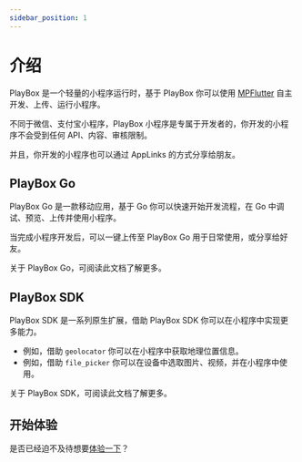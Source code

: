 ```yaml
---
sidebar_position: 1
---
```


# 介绍

PlayBox 是一个轻量的小程序运行时，基于 PlayBox 你可以使用 [MPFlutter](https://mpflutter.com) 自主开发、上传、运行小程序。

不同于微信、支付宝小程序，PlayBox 小程序是专属于开发者的，你开发的小程序不会受到任何 API、内容、审核限制。

并且，你开发的小程序也可以通过 AppLinks 的方式分享给朋友。

## PlayBox Go

PlayBox Go 是一款移动应用，基于 Go 你可以快速开始开发流程，在 Go 中调试、预览、上传并使用小程序。

当完成小程序开发后，可以一键上传至 PlayBox Go 用于日常使用，或分享给好友。

关于 PlayBox Go，可阅读此文档了解更多。

## PlayBox SDK

PlayBox SDK 是一系列原生扩展，借助 PlayBox SDK 你可以在小程序中实现更多能力。

- 例如，借助 `geolocator` 你可以在小程序中获取地理位置信息。
- 例如，借助 `file_picker` 你可以在设备中选取图片、视频，并在小程序中使用。

关于 PlayBox SDK，可阅读此文档了解更多。

## 开始体验

是否已经迫不及待想要[体验一下](./tutorial/env-setup)？

